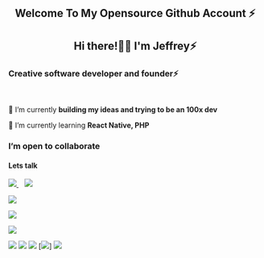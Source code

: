 <h2 align="center">Welcome To My Opensource Github Account ⚡<h2>
  <p align="center">
  <h2 align='center'>Hi there!👋🏾 I'm Jeffrey⚡</h2> 
  </p>

<h3 align="left">Creative software developer and founder⚡</h3>

<br/>

<div align="left">
 
 🔭 I’m currently **building my ideas and trying to be an 100x dev**
 
 🌱 I’m currently learning **React Native, PHP**

<h3> I’m open to collaborate</h3>
  
  <h4>Lets talk</h4>
  <a href="https://wa.me/2347035873185?text=Hello+Jeffrey" target="_blank " align = "right">
  <img src="https://img.shields.io/badge/WHATSAPP-%2325D366.svg?&style=for-the-badge&logo=whatsapp&logoColor=white" />
</a>&nbsp;&nbsp;
<a href="mailto:agabaenwerejeffrey@gmail.com" target="_blank">
  <img src="https://img.shields.io/badge/email me-%23D14836.svg?&style=for-the-badge&logo=gmail&logoColor=white" />
</a>
 <p align = "left">
  <img src = "https://github-readme-stats.vercel.app/api?username=Jeffreyxdev&show_icons=true&theme=tokyonight&line_height=25">
  </p>
  <p align = "left">
  <img src = "https://github-readme-stats.vercel.app/api/top-langs/?username=Jeffreyxdev&langs_count=6&layout=compact">
  </p>
  <p align="left">
   <img src = "http://github-readme-streak-stats.herokuapp.com?user=Jeffreyxdev&theme=blueberry&date_format=M%20j%5B%2C%20Y%5D">
</p>

[<img src="https://img.shields.io/badge/twitter-%231DA1F2.svg?&style=for-the-badge&logo=twitter&logoColor=white">](https://x.com/gabson0x/)
[<img src="https://img.shields.io/badge/linkedin-%230077B5.svg?&style=for-the-badge&logo=linkedin&logoColor=white">](https://www.linkedin.com/in/jeffrey-agabaenwere/)
[<img src="https://img.shields.io/badge/instagram-%23E4405F.svg?&style=for-the-badge&logo=instagram&logoColor=white">](https://www.instagram.com/tlc_jeffrey/)
[<img src="https://img.shields.io/badge/facebook-%231877F2.svg?&style=for-the-badge&logo=facebook&logoColor=white">]
[<img src="https://img.shields.io/badge/Portfolio-%23000000.svg?&style=for-the-badge">](https://jeffrey-agabaenwere.vercel.app/)


<!---
Jeffreyxdev/Jeffreyxdev is a fantastic repository because its `README.md` (this file) appears on your GitHub profile.

--->
